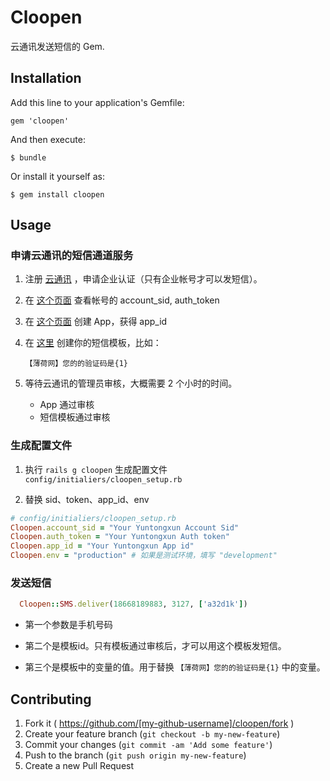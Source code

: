 # Cloopen

云通讯发送短信的 Gem.

## Installation

Add this line to your application's Gemfile:

    gem 'cloopen'

And then execute:

    $ bundle

Or install it yourself as:

    $ gem install cloopen

## Usage

### 申请云通讯的短信通道服务

1. 注册 [云通讯](http://www.yuntongxun.com) ，申请企业认证（只有企业帐号才可以发短信）。

2. 在 [这个页面](http://www.yuntongxun.com/member/main) 查看帐号的 account_sid, auth_token

3. 在 [这个页面](http://www.yuntongxun.com/member/app/view) 创建 App，获得 app_id

4. 在 [这里](http://www.yuntongxun.com/member/smsTemplate/view) 创建你的短信模板，比如：

    `【薄荷网】您的的验证码是{1}`

5. 等待云通讯的管理员审核，大概需要 2 个小时的时间。

    * App 通过审核
    * 短信模板通过审核

### 生成配置文件

1. 执行 `rails g cloopen` 生成配置文件 `config/initialiers/cloopen_setup.rb`

2. 替换 sid、token、app_id、env

```ruby
# config/initialiers/cloopen_setup.rb
Cloopen.account_sid = "Your Yuntongxun Account Sid"
Cloopen.auth_token = "Your Yuntongxun Auth token"
Cloopen.app_id = "Your Yuntongxun App id"
Cloopen.env = "production" # 如果是测试环境，填写 "development"
```


### 发送短信

```ruby
  Cloopen::SMS.deliver(18668189883, 3127, ['a32d1k'])
```
* 第一个参数是手机号码

* 第二个是模板id。只有模板通过审核后，才可以用这个模板发短信。

* 第三个是模板中的变量的值。用于替换  `【薄荷网】您的的验证码是{1}` 中的变量。


## Contributing

1. Fork it ( https://github.com/[my-github-username]/cloopen/fork )
2. Create your feature branch (`git checkout -b my-new-feature`)
3. Commit your changes (`git commit -am 'Add some feature'`)
4. Push to the branch (`git push origin my-new-feature`)
5. Create a new Pull Request
